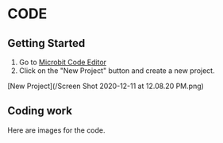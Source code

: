 # CODE
## Getting Started
1. Go to [Microbit Code Editor](https://makecode.microbit.org/)
2. Click on the "New Project" button and create a new project.

[New Project](/Screen Shot 2020-12-11 at 12.08.20 PM.png)
## Coding work
Here are images for the code.
